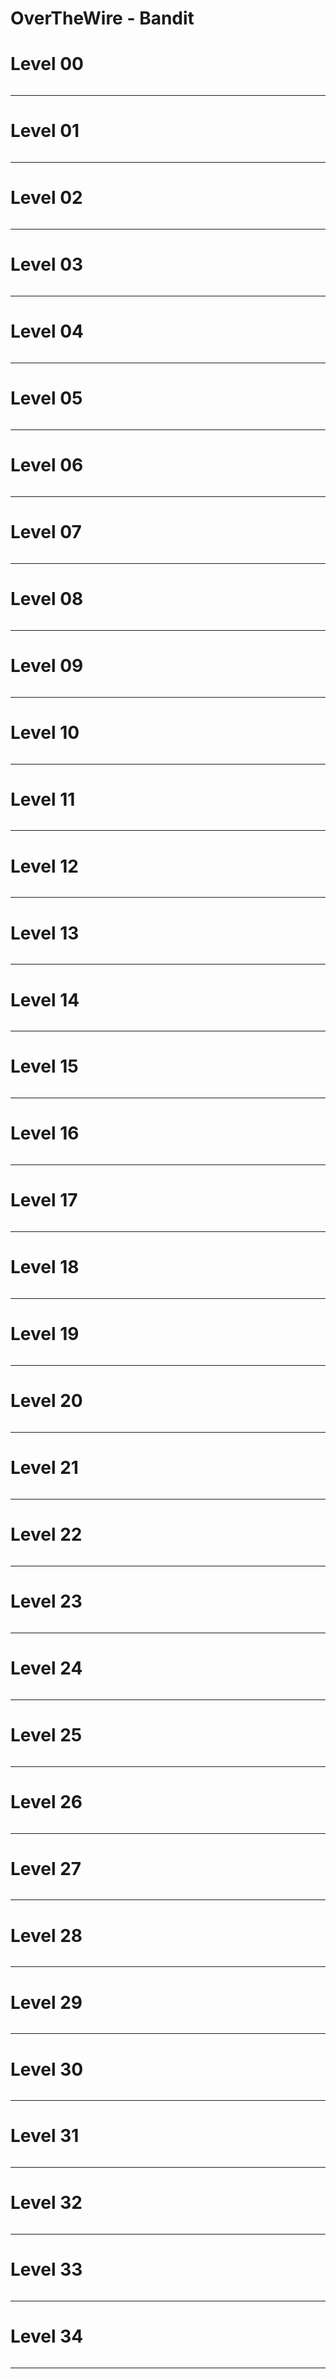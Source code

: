 # OverTheWire - Bandit

# Level 00

```bash
```

---

# Level 01

```bash
```

---

# Level 02

```bash
```

---

# Level 03

```bash
```

---

# Level 04

```bash
```

---

# Level 05

```bash
```

---

# Level 06

```bash
```

---

# Level 07

```bash
```

---

# Level 08

```bash
```

---

# Level 09

```bash
```

---

# Level 10

```bash
```

---

# Level 11

```bash
```

---

# Level 12

```bash
```

---

# Level 13

```bash
```

---

# Level 14

```bash
```

---

# Level 15

```bash
```

---

# Level 16

```bash
```

---

# Level 17

```bash
```

---

# Level 18

```bash
```

---

# Level 19

```bash
```

---

# Level 20

```bash
```

---

# Level 21

```bash
```

---

# Level 22

```bash
```

---

# Level 23

```bash
```

---

# Level 24

```bash
```

---

# Level 25

```bash
```

---

# Level 26

```bash
```

---

# Level 27

```bash
```

---

# Level 28

```bash
```

---

# Level 29

```bash
```

---

# Level 30

```bash
```

---

# Level 31

```bash
```

---

# Level 32

```bash
```

---

# Level 33

```bash
```

---

# Level 34

```bash
```

---

